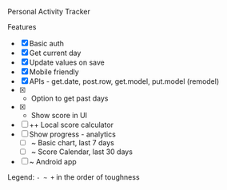 Personal Activity Tracker

Features
- [x] Basic auth
- [x] Get current day
- [x] Update values on save
- [x] Mobile friendly
- [x] APIs - get.date, post.row, get.model, put.model (remodel)
- [x] - Option to get past days
- [x] + Show score in UI
- [ ] ++ Local score calculator
- [ ] Show progress - analytics
    - [ ] ~ Basic chart, last 7 days
    - [ ] ~ Score Calendar, last 30 days
- [ ] ~ Android app

Legend: `- ~ +` in the order of toughness
